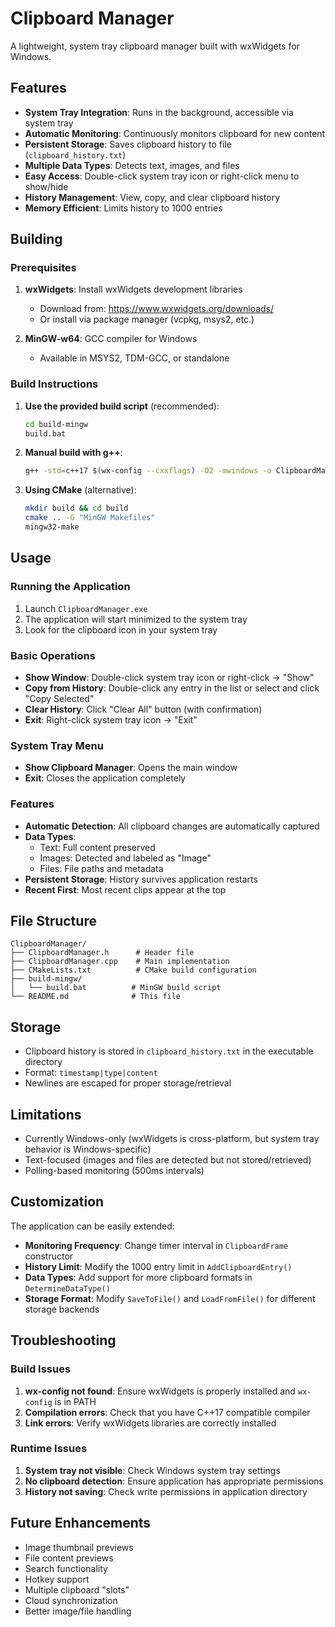 # Clipboard Manager

A lightweight, system tray clipboard manager built with wxWidgets for Windows.

## Features

- **System Tray Integration**: Runs in the background, accessible via system tray
- **Automatic Monitoring**: Continuously monitors clipboard for new content
- **Persistent Storage**: Saves clipboard history to file (`clipboard_history.txt`)
- **Multiple Data Types**: Detects text, images, and files
- **Easy Access**: Double-click system tray icon or right-click menu to show/hide
- **History Management**: View, copy, and clear clipboard history
- **Memory Efficient**: Limits history to 1000 entries

## Building

### Prerequisites

1. **wxWidgets**: Install wxWidgets development libraries
   - Download from: https://www.wxwidgets.org/downloads/
   - Or install via package manager (vcpkg, msys2, etc.)

2. **MinGW-w64**: GCC compiler for Windows
   - Available in MSYS2, TDM-GCC, or standalone

### Build Instructions

1. **Use the provided build script** (recommended):
   ```bash
   cd build-mingw
   build.bat
   ```

2. **Manual build with g++**:
   ```bash
   g++ -std=c++17 $(wx-config --cxxflags) -O2 -mwindows -o ClipboardManager.exe ClipboardManager.cpp $(wx-config --libs)
   ```

3. **Using CMake** (alternative):
   ```bash
   mkdir build && cd build
   cmake .. -G "MinGW Makefiles"
   mingw32-make
   ```

## Usage

### Running the Application

1. Launch `ClipboardManager.exe`
2. The application will start minimized to the system tray
3. Look for the clipboard icon in your system tray

### Basic Operations

- **Show Window**: Double-click system tray icon or right-click → "Show"
- **Copy from History**: Double-click any entry in the list or select and click "Copy Selected"
- **Clear History**: Click "Clear All" button (with confirmation)
- **Exit**: Right-click system tray icon → "Exit"

### System Tray Menu

- **Show Clipboard Manager**: Opens the main window
- **Exit**: Closes the application completely

### Features

- **Automatic Detection**: All clipboard changes are automatically captured
- **Data Types**: 
  - Text: Full content preserved
  - Images: Detected and labeled as "Image"
  - Files: File paths and metadata
- **Persistent Storage**: History survives application restarts
- **Recent First**: Most recent clips appear at the top

## File Structure

```
ClipboardManager/
├── ClipboardManager.h      # Header file
├── ClipboardManager.cpp    # Main implementation
├── CMakeLists.txt          # CMake build configuration
├── build-mingw/
│   └── build.bat          # MinGW build script
└── README.md              # This file
```

## Storage

- Clipboard history is stored in `clipboard_history.txt` in the executable directory
- Format: `timestamp|type|content`
- Newlines are escaped for proper storage/retrieval

## Limitations

- Currently Windows-only (wxWidgets is cross-platform, but system tray behavior is Windows-specific)
- Text-focused (images and files are detected but not stored/retrieved)
- Polling-based monitoring (500ms intervals)

## Customization

The application can be easily extended:

- **Monitoring Frequency**: Change timer interval in `ClipboardFrame` constructor
- **History Limit**: Modify the 1000 entry limit in `AddClipboardEntry()`
- **Data Types**: Add support for more clipboard formats in `DetermineDataType()`
- **Storage Format**: Modify `SaveToFile()` and `LoadFromFile()` for different storage backends

## Troubleshooting

### Build Issues

1. **wx-config not found**: Ensure wxWidgets is properly installed and `wx-config` is in PATH
2. **Compilation errors**: Check that you have C++17 compatible compiler
3. **Link errors**: Verify wxWidgets libraries are correctly installed

### Runtime Issues

1. **System tray not visible**: Check Windows system tray settings
2. **No clipboard detection**: Ensure application has appropriate permissions
3. **History not saving**: Check write permissions in application directory

## Future Enhancements

- Image thumbnail previews
- File content previews  
- Search functionality
- Hotkey support
- Multiple clipboard "slots"
- Cloud synchronization
- Better image/file handling
